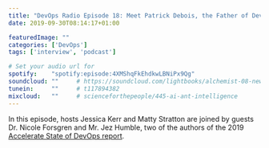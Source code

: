 ```yaml
---
title: "DevOps Radio Episode 18: Meet Patrick Debois, the Father of DevOps"
date: 2019-09-30T08:14:17+01:00

featuredImage: ""
categories: ['DevOps']
tags: ['interview', 'podcast']

# Set your audio url for
spotify:    "spotify:episode:4XMShqFkEhdkwLBNiPx9Qg"
soundcloud: ""     # https://soundcloud.com/lightbooks/alchemist-08-new-world-order-snip
tunein:     ""     # t117894382
mixcloud:   ""     # scienceforthepeople/445-ai-ant-intelligence
---
```


In this episode, hosts Jessica Kerr and Matty Stratton are joined by guests Dr. Nicole Forsgren and Mr. Jez Humble, two of the authors of the 2019 [Accelerate State of DevOps report](https://cloud.google.com/blog/products/devops-sre/the-2019-accelerate-state-of-devops-elite-performance-productivity-and-scaling).
